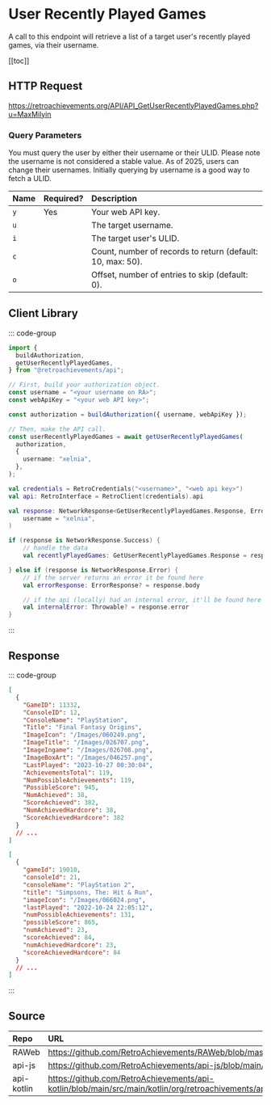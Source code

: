 <script setup>
import SampleRequest from '../components/SampleRequest.vue';
</script>

# User Recently Played Games

A call to this endpoint will retrieve a list of a target user's recently played games, via their username.

[[toc]]

## HTTP Request

<SampleRequest httpVerb="GET">https://retroachievements.org/API/API_GetUserRecentlyPlayedGames.php?u=MaxMilyin</SampleRequest>

### Query Parameters

You must query the user by either their username or their ULID. Please note the username is not considered a stable value. As of 2025, users can change their usernames. Initially querying by username is a good way to fetch a ULID.

| Name | Required? | Description                                                |
| :--- | :-------- | :--------------------------------------------------------- |
| `y`  | Yes       | Your web API key.                                          |
| `u`  |           | The target username.                                       |
| `i`  |           | The target user's ULID.                                    |
| `c`  |           | Count, number of records to return (default: 10, max: 50). |
| `o`  |           | Offset, number of entries to skip (default: 0).            |

## Client Library

::: code-group

```ts [NodeJS]
import {
  buildAuthorization,
  getUserRecentlyPlayedGames,
} from "@retroachievements/api";

// First, build your authorization object.
const username = "<your username on RA>";
const webApiKey = "<your web API key>";

const authorization = buildAuthorization({ username, webApiKey });

// Then, make the API call.
const userRecentlyPlayedGames = await getUserRecentlyPlayedGames(
  authorization,
  {
    username: "xelnia",
  },
);
```

```kotlin [Kotlin]
val credentials = RetroCredentials("<username>", "<web api key>")
val api: RetroInterface = RetroClient(credentials).api

val response: NetworkResponse<GetUserRecentlyPlayedGames.Response, ErrorResponse> = api.getUserRecentlyPlayedGames(
    username = "xelnia",
)

if (response is NetworkResponse.Success) {
    // handle the data
    val recentlyPlayedGames: GetUserRecentlyPlayedGames.Response = response.body

} else if (response is NetworkResponse.Error) {
    // if the server returns an error it be found here
    val errorResponse: ErrorResponse? = response.body

    // if the api (locally) had an internal error, it'll be found here
    val internalError: Throwable? = response.error
}
```

:::

## Response

::: code-group

```json [HTTP Response]
[
  {
    "GameID": 11332,
    "ConsoleID": 12,
    "ConsoleName": "PlayStation",
    "Title": "Final Fantasy Origins",
    "ImageIcon": "/Images/060249.png",
    "ImageTitle": "/Images/026707.png",
    "ImageIngame": "/Images/026708.png",
    "ImageBoxArt": "/Images/046257.png",
    "LastPlayed": "2023-10-27 00:30:04",
    "AchievementsTotal": 119,
    "NumPossibleAchievements": 119,
    "PossibleScore": 945,
    "NumAchieved": 38,
    "ScoreAchieved": 382,
    "NumAchievedHardcore": 38,
    "ScoreAchievedHardcore": 382
  }
  // ...
]
```

```json [NodeJS]
[
  {
    "gameId": 19010,
    "consoleId": 21,
    "consoleName": "PlayStation 2",
    "title": "Simpsons, The: Hit & Run",
    "imageIcon": "/Images/066024.png",
    "lastPlayed": "2022-10-24 22:05:12",
    "numPossibleAchievements": 131,
    "possibleScore": 865,
    "numAchieved": 23,
    "scoreAchieved": 84,
    "numAchievedHardcore": 23,
    "scoreAchievedHardcore": 84
  }
  // ...
]
```

:::

## Source

| Repo       | URL                                                                                                                  |
| :--------- | :------------------------------------------------------------------------------------------------------------------- |
| RAWeb      | https://github.com/RetroAchievements/RAWeb/blob/master/public/API/API_GetUserRecentlyPlayedGames.php                 |
| api-js     | https://github.com/RetroAchievements/api-js/blob/main/src/user/getUserRecentlyPlayedGames.ts                         |
| api-kotlin | https://github.com/RetroAchievements/api-kotlin/blob/main/src/main/kotlin/org/retroachivements/api/RetroInterface.kt |
